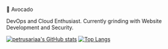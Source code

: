 🥑 Avocado

DevOps and Cloud Enthusiast. Currently grinding with Website Development and Security.

[![petrusariaa's GitHub stats](https://github-readme-stats.vercel.app/api?username=PetrusAriaa)](https://github.com/anuraghazra/github-readme-stats)
[![Top Langs](https://github-readme-stats.vercel.app/api/top-langs/?username=PetrusAriaa&layout=compact)](https://github.com/anuraghazra/github-readme-stats)
<!---
PetrusAriaa/PetrusAriaa is a ✨ special ✨ repository because its `README.md` (this file) appears on your GitHub profile.
You can click the Preview link to take a look at your changes.
--->
